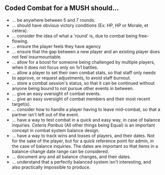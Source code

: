 ## Coded Combat for a MUSH should...
* ... be anywhere between 5 and 7 rounds.
* ... should have obvious victory conditions (Ex: HP, HP or Morale, et cetera).
* ... consider the idea of what a 'round' is, due to combat being free-flowing.
* ... ensure the player feels they have agency
* ... ensure that the gap between a new player and an existing player does not feel insurmountable.
* ... allow for a boost for someone being challenged by multiple players, when it does not focus only on 1v1 battles.
* ... allow a player to set their own combat stats, so that staff only needs to approve, or request adjustments, to avoid staff burnout.
* ... store a combat session's status, so that it can be continued without anyone being bound to not pursue other events in between.
* ... give an easy oversight of combat events.
* ... give an easy oversight of combat members and their most recent target(s).
* ... consider how to handle a player having to leave mid-combat, so that a partner isn't left out of the event.
* ... have a way to test combat in a quick and easy way, in case of balance inquiries. *Ceteris Paribus* (All other things being Equal) is an important concept in combat system balance design.
* ... have a way to track wins and losses of players, and their dates. Not for the sake of the player, but for a quick reference point for admin, in the case of balance inquiries. The dates are important so that items in a balance-change date range can be considered.
* ... document any and all balance changes, and their dates.
* ... understand that a perfectly balanced system isn't interesting, and also practically impossible to produce.